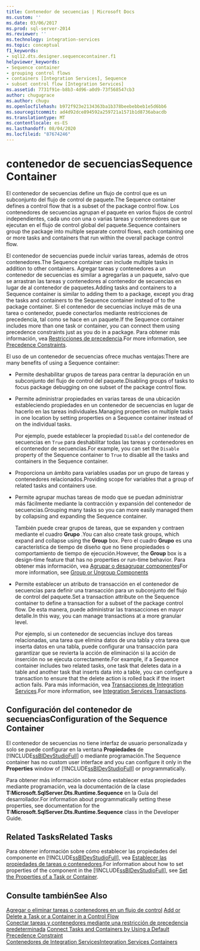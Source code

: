 ```yaml
---
title: Contenedor de secuencias | Microsoft Docs
ms.custom: ''
ms.date: 03/06/2017
ms.prod: sql-server-2014
ms.reviewer: ''
ms.technology: integration-services
ms.topic: conceptual
f1_keywords:
- sql12.dts.designer.sequencecontainer.f1
helpviewer_keywords:
- Sequence container
- grouping control flows
- containers [Integration Services], Sequence
- subset control flow [Integration Services]
ms.assetid: 7731f91e-b8b3-4d96-a0d9-73f568547cb3
author: chugugrace
ms.author: chugu
ms.openlocfilehash: b972f923e2134363ba1b378beebebbeb1e5d6bb6
ms.sourcegitcommit: ad4d92dce894592a259721a1571b1d8736abacdb
ms.translationtype: MT
ms.contentlocale: es-ES
ms.lasthandoff: 08/04/2020
ms.locfileid: "87674246"
---
```

# <a name="sequence-container"></a><span data-ttu-id="c519d-102">contenedor de secuencias</span><span class="sxs-lookup"><span data-stu-id="c519d-102">Sequence Container</span></span>
  <span data-ttu-id="c519d-103">El contenedor de secuencias define un flujo de control que es un subconjunto del flujo de control de paquete.</span><span class="sxs-lookup"><span data-stu-id="c519d-103">The Sequence container defines a control flow that is a subset of the package control flow.</span></span> <span data-ttu-id="c519d-104">Los contenedores de secuencias agrupan el paquete en varios flujos de control independientes, cada uno con una o varias tareas y contenedores que se ejecutan en el flujo de control global del paquete.</span><span class="sxs-lookup"><span data-stu-id="c519d-104">Sequence containers group the package into multiple separate control flows, each containing one or more tasks and containers that run within the overall package control flow.</span></span>  
  
 <span data-ttu-id="c519d-105">El contenedor de secuencias puede incluir varias tareas, además de otros contenedores.</span><span class="sxs-lookup"><span data-stu-id="c519d-105">The Sequence container can include multiple tasks in addition to other containers.</span></span> <span data-ttu-id="c519d-106">Agregar tareas y contenedores a un contenedor de secuencias es similar a agregarlas a un paquete, salvo que se arrastran las tareas y contenedores al contenedor de secuencias en lugar de al contenedor de paquetes.</span><span class="sxs-lookup"><span data-stu-id="c519d-106">Adding tasks and containers to a Sequence container is similar to adding them to a package, except you drag the tasks and containers to the Sequence container instead of to the package container.</span></span> <span data-ttu-id="c519d-107">Si el contenedor de secuencias incluye más de una tarea o contenedor, puede conectarlos mediante restricciones de precedencia, tal como se hace en un paquete.</span><span class="sxs-lookup"><span data-stu-id="c519d-107">If the Sequence container includes more than one task or container, you can connect them using precedence constraints just as you do in a package.</span></span> <span data-ttu-id="c519d-108">Para obtener más información, vea [Restricciones de precedencia](precedence-constraints.md).</span><span class="sxs-lookup"><span data-stu-id="c519d-108">For more information, see [Precedence Constraints](precedence-constraints.md).</span></span>  
  
 <span data-ttu-id="c519d-109">El uso de un contenedor de secuencias ofrece muchas ventajas:</span><span class="sxs-lookup"><span data-stu-id="c519d-109">There are many benefits of using a Sequence container:</span></span>  
  
-   <span data-ttu-id="c519d-110">Permite deshabilitar grupos de tareas para centrar la depuración en un subconjunto del flujo de control del paquete.</span><span class="sxs-lookup"><span data-stu-id="c519d-110">Disabling groups of tasks to focus package debugging on one subset of the package control flow.</span></span>  
  
-   <span data-ttu-id="c519d-111">Permite administrar propiedades en varias tareas de una ubicación estableciendo propiedades en un contenedor de secuencias en lugar de hacerlo en las tareas individuales.</span><span class="sxs-lookup"><span data-stu-id="c519d-111">Managing properties on multiple tasks in one location by setting properties on a Sequence container instead of on the individual tasks.</span></span>  
  
     <span data-ttu-id="c519d-112">Por ejemplo, puede establecer la propiedad `Disable` del contenedor de secuencias en `True` para deshabilitar todas las tareas y contenedores en el contenedor de secuencias.</span><span class="sxs-lookup"><span data-stu-id="c519d-112">For example, you can set the `Disable` property of the Sequence container to `True` to disable all the tasks and containers in the Sequence container.</span></span>  
  
-   <span data-ttu-id="c519d-113">Proporciona un ámbito para variables usadas por un grupo de tareas y contenedores relacionados.</span><span class="sxs-lookup"><span data-stu-id="c519d-113">Providing scope for variables that a group of related tasks and containers use.</span></span>  
  
-   <span data-ttu-id="c519d-114">Permite agrupar muchas tareas de modo que se puedan administrar más fácilmente mediante la contracción y expansión del contenedor de secuencias.</span><span class="sxs-lookup"><span data-stu-id="c519d-114">Grouping many tasks so you can more easily managed them by collapsing and expanding the Sequence container.</span></span>  
  
     <span data-ttu-id="c519d-115">También puede crear grupos de tareas, que se expanden y contraen mediante el cuadro **Grupo** .</span><span class="sxs-lookup"><span data-stu-id="c519d-115">You can also create task groups, which expand and collapse using the **Group** box.</span></span> <span data-ttu-id="c519d-116">Pero el cuadro **Grupo** es una característica de tiempo de diseño que no tiene propiedades o comportamiento de tiempo de ejecución.</span><span class="sxs-lookup"><span data-stu-id="c519d-116">However, the **Group** box is a design-time feature that has no properties or run-time behavior.</span></span> <span data-ttu-id="c519d-117">Para obtener más información, vea [Agrupar o desagrupar componentes](../group-or-ungroup-components.md)</span><span class="sxs-lookup"><span data-stu-id="c519d-117">For more information, see [Group or Ungroup Components](../group-or-ungroup-components.md)</span></span>  
  
-   <span data-ttu-id="c519d-118">Permite establecer un atributo de transacción en el contenedor de secuencias para definir una transacción para un subconjunto del flujo de control del paquete.</span><span class="sxs-lookup"><span data-stu-id="c519d-118">Set a transaction attribute on the Sequence container to define a transaction for a subset of the package control flow.</span></span> <span data-ttu-id="c519d-119">De esta manera, puede administrar las transacciones en mayor detalle.</span><span class="sxs-lookup"><span data-stu-id="c519d-119">In this way, you can manage transactions at a more granular level.</span></span>  
  
     <span data-ttu-id="c519d-120">Por ejemplo, si un contenedor de secuencias incluye dos tareas relacionadas, una tarea que elimina datos de una tabla y otra tarea que inserta datos en una tabla, puede configurar una transacción para garantizar que se revierta la acción de eliminación si la acción de inserción no se ejecuta correctamente.</span><span class="sxs-lookup"><span data-stu-id="c519d-120">For example, if a Sequence container includes two related tasks, one task that deletes data in a table and another task that inserts data into a table, you can configure a transaction to ensure that the delete action is rolled back if the insert action fails.</span></span> <span data-ttu-id="c519d-121">Para más información, vea [Transacciones de Integration Services](../integration-services-transactions.md).</span><span class="sxs-lookup"><span data-stu-id="c519d-121">For more information, see [Integration Services Transactions](../integration-services-transactions.md).</span></span>  
  
## <a name="configuration-of-the-sequence-container"></a><span data-ttu-id="c519d-122">Configuración del contenedor de secuencias</span><span class="sxs-lookup"><span data-stu-id="c519d-122">Configuration of the Sequence Container</span></span>  
 <span data-ttu-id="c519d-123">El contenedor de secuencias no tiene interfaz de usuario personalizada y solo se puede configurar en la ventana **Propiedades** de [!INCLUDE[ssBIDevStudioFull](../../includes/ssbidevstudiofull-md.md)] o mediante programación.</span><span class="sxs-lookup"><span data-stu-id="c519d-123">The Sequence container has no custom user interface and you can configure it only in the **Properties** window of [!INCLUDE[ssBIDevStudioFull](../../includes/ssbidevstudiofull-md.md)] or programmatically.</span></span>  
  
 <span data-ttu-id="c519d-124">Para obtener más información sobre cómo establecer estas propiedades mediante programación, vea la documentación de la clase **T:Microsoft.SqlServer.Dts.Runtime.Sequence** en la Guía del desarrollador.</span><span class="sxs-lookup"><span data-stu-id="c519d-124">For information about programmatically setting these properties, see documentation for the **T:Microsoft.SqlServer.Dts.Runtime.Sequence** class in the Developer Guide.</span></span>  
  
## <a name="related-tasks"></a><span data-ttu-id="c519d-125">Related Tasks</span><span class="sxs-lookup"><span data-stu-id="c519d-125">Related Tasks</span></span>  
 <span data-ttu-id="c519d-126">Para obtener información sobre cómo establecer las propiedades del componente en [!INCLUDE[ssBIDevStudioFull](../../includes/ssbidevstudiofull-md.md)], vea [Establecer las propiedades de tareas o contenedores](../set-the-properties-of-a-task-or-container.md).</span><span class="sxs-lookup"><span data-stu-id="c519d-126">For information about how to set properties of the component in the [!INCLUDE[ssBIDevStudioFull](../../includes/ssbidevstudiofull-md.md)], see [Set the Properties of a Task or Container](../set-the-properties-of-a-task-or-container.md).</span></span>  
  
## <a name="see-also"></a><span data-ttu-id="c519d-127">Consulte también</span><span class="sxs-lookup"><span data-stu-id="c519d-127">See Also</span></span>  
 <span data-ttu-id="c519d-128">[Agregar o eliminar tareas o contenedores en un flujo de control](add-or-delete-a-task-or-a-container-in-a-control-flow.md) </span><span class="sxs-lookup"><span data-stu-id="c519d-128">[Add or Delete a Task or a Container in a Control Flow](add-or-delete-a-task-or-a-container-in-a-control-flow.md) </span></span>  
 <span data-ttu-id="c519d-129">[Conectar tareas y contenedores mediante una restricción de precedencia predeterminada](../connect-tasks-and-containers-by-using-a-default-precedence-constraint.md) </span><span class="sxs-lookup"><span data-stu-id="c519d-129">[Connect Tasks and Containers by Using a Default Precedence Constraint](../connect-tasks-and-containers-by-using-a-default-precedence-constraint.md) </span></span>  
 [<span data-ttu-id="c519d-130">Contenedores de Integration Services</span><span class="sxs-lookup"><span data-stu-id="c519d-130">Integration Services Containers</span></span>](integration-services-containers.md)  
  
  
